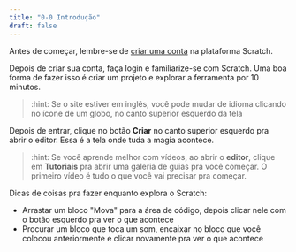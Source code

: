```yaml
---
title: "0-0 Introdução"
draft: false
---
```


Antes de começar, lembre-se de [criar uma conta](https://scratch.mit.edu/join) na plataforma Scratch.

Depois de criar sua conta, faça login e familiarize-se com Scratch. Uma boa forma de fazer isso é criar um projeto e explorar a ferramenta por 10 minutos.

> :hint: Se o site estiver em inglês, você pode mudar de idioma clicando no ícone de um globo, no canto superior esquerdo da tela

Depois de entrar, clique no botão **Criar** no canto superior esquerdo pra abrir o editor. Essa é a tela onde tuda a magia acontece.

> :hint: Se você aprende melhor com vídeos, ao abrir o **editor**, clique em **Tutoriais** pra abrir uma galeria de guias pra você começar. O primeiro vídeo é tudo o que você vai precisar pra começar.

Dicas de coisas pra fazer enquanto explora o Scratch:

- Arrastar um bloco "Mova" para a área de código, depois clicar nele com o botão esquerdo pra ver o que acontece
- Procurar um bloco que toca um som, encaixar no bloco que você colocou anteriormente e clicar novamente pra ver o que acontece
